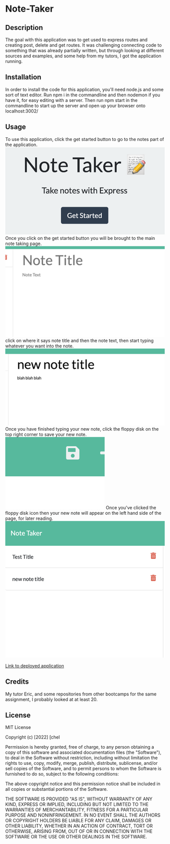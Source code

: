 # Note-Taker

## Description

The goal with this application was to get used to express routes and creating post, delete and get routes. It was challenging connecting code to something that was already partially written, but through looking at different sources and examples, and some help from my tutors, I got the application running. 

## Installation
In order to install the code for this application, you'll need node.js and some sort of text editor. Run npm i in the commandline and then nodemon if you have it, for easy editing with a server. Then run npm start in the commandline to start up the server and open up your browser onto localhost:3002/ 
## Usage
To use this application, click the get started button to go to the notes part of the application. 
![get started button](./11:Readme/README-images/1st.png)
Once you click on the get started button you will be brought to the main note taking page. 
![main note taking page](./11:Readme/README-images/2nd.png)
click on where it says note title and then the note text, then start typing whatever you want into the note. 
![typing into note section](./11:Readme/README-images/3rd.png)
Once you have finished typing your new note, click the floppy disk on the top right corner to save your new note. 
![floppy disk icon](./11:Readme/README-images/4th.png)
Once you've clicked the floppy disk icon then your new note will appear on the left hand side of the page, for later reading. 
![notes list](./11:Readme/README-images/5th.png)

[Link to deployed application](https://chelbys-note-taker.herokuapp.com/)

## Credits
My tutor Eric, and some repositories from other bootcamps for the same assignment, I probably looked at at least 20. 

## License
MIT License

Copyright (c) [2022] [chel

Permission is hereby granted, free of charge, to any person obtaining a copy
of this software and associated documentation files (the "Software"), to deal
in the Software without restriction, including without limitation the rights
to use, copy, modify, merge, publish, distribute, sublicense, and/or sell
copies of the Software, and to permit persons to whom the Software is
furnished to do so, subject to the following conditions:

The above copyright notice and this permission notice shall be included in all
copies or substantial portions of the Software.

THE SOFTWARE IS PROVIDED "AS IS", WITHOUT WARRANTY OF ANY KIND, EXPRESS OR
IMPLIED, INCLUDING BUT NOT LIMITED TO THE WARRANTIES OF MERCHANTABILITY,
FITNESS FOR A PARTICULAR PURPOSE AND NONINFRINGEMENT. IN NO EVENT SHALL THE
AUTHORS OR COPYRIGHT HOLDERS BE LIABLE FOR ANY CLAIM, DAMAGES OR OTHER
LIABILITY, WHETHER IN AN ACTION OF CONTRACT, TORT OR OTHERWISE, ARISING FROM,
OUT OF OR IN CONNECTION WITH THE SOFTWARE OR THE USE OR OTHER DEALINGS IN THE
SOFTWARE.